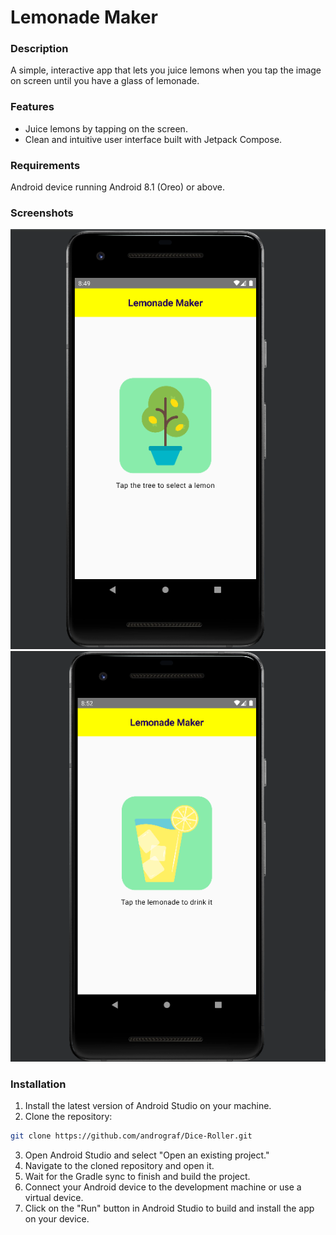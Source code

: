 # Lemonade Maker
### Description
A simple, interactive app that lets you juice lemons when you tap the image on screen until you have a glass of lemonade.

### Features
- Juice lemons by tapping on the screen.
- Clean and intuitive user interface built with Jetpack Compose.

### Requirements
Android device running Android 8.1 (Oreo) or above.

### Screenshots
![Lemonade Maker App Screenshot](screenshots/lemonade_maker1.png)
![Lemonade Maker App Screenshot](screenshots/lemonade_maker2.png)

### Installation
1. Install the latest version of Android Studio on your machine.
2. Clone the repository:
```bash
git clone https://github.com/andrograf/Dice-Roller.git
```
3. Open Android Studio and select "Open an existing project."
4. Navigate to the cloned repository and open it.
5. Wait for the Gradle sync to finish and build the project.
6. Connect your Android device to the development machine or use a virtual device.
7. Click on the "Run" button in Android Studio to build and install the app on your device.

